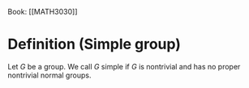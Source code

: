 Book: [[MATH3030]]
# Definition (Simple group)
Let $G$ be a group.
We call $G$ simple if $G$ is nontrivial and has no proper nontrivial normal groups.